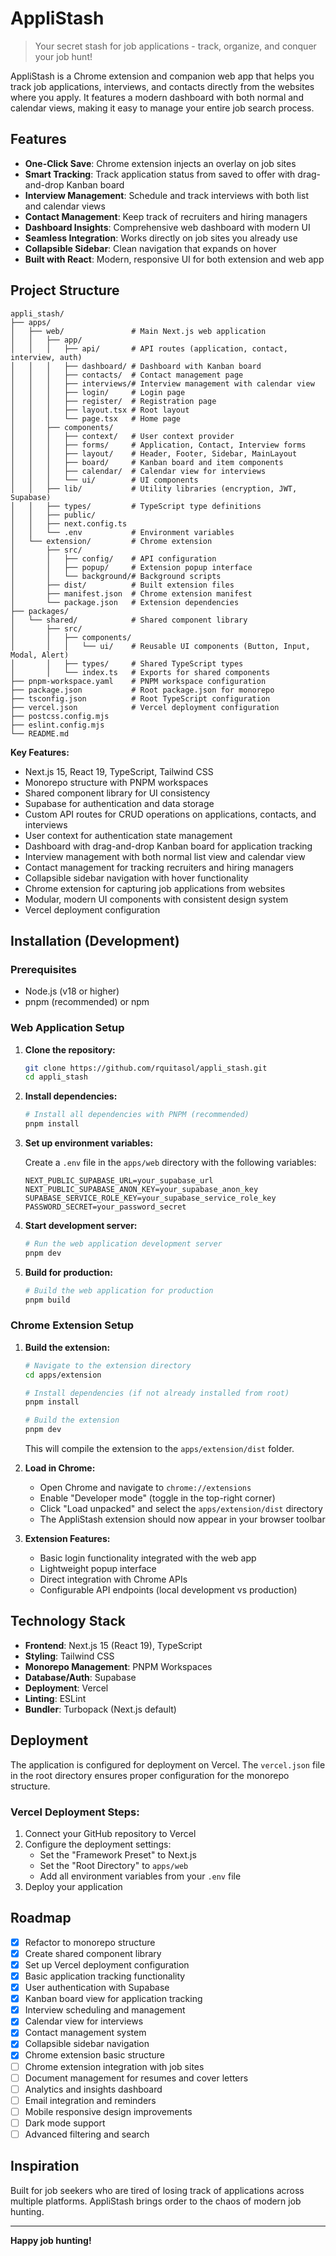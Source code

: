 # AppliStash

> Your secret stash for job applications - track, organize, and conquer your job hunt!

AppliStash is a Chrome extension and companion web app that helps you track job applications, interviews, and contacts directly from the websites where you apply. It features a modern dashboard with both normal and calendar views, making it easy to manage your entire job search process.

## Features

- **One-Click Save**: Chrome extension injects an overlay on job sites
- **Smart Tracking**: Track application status from saved to offer with drag-and-drop Kanban board
- **Interview Management**: Schedule and track interviews with both list and calendar views
- **Contact Management**: Keep track of recruiters and hiring managers
- **Dashboard Insights**: Comprehensive web dashboard with modern UI
- **Seamless Integration**: Works directly on job sites you already use
- **Collapsible Sidebar**: Clean navigation that expands on hover
- **Built with React**: Modern, responsive UI for both extension and web app

## Project Structure

```
appli_stash/
├── apps/
│   ├── web/               # Main Next.js web application
│   │   ├── app/
│   │   │   ├── api/       # API routes (application, contact, interview, auth)
│   │   │   ├── dashboard/ # Dashboard with Kanban board
│   │   │   ├── contacts/  # Contact management page
│   │   │   ├── interviews/# Interview management with calendar view
│   │   │   ├── login/     # Login page
│   │   │   ├── register/  # Registration page
│   │   │   ├── layout.tsx # Root layout
│   │   │   └── page.tsx   # Home page
│   │   ├── components/
│   │   │   ├── context/   # User context provider
│   │   │   ├── forms/     # Application, Contact, Interview forms
│   │   │   ├── layout/    # Header, Footer, Sidebar, MainLayout
│   │   │   ├── board/     # Kanban board and item components
│   │   │   ├── calendar/  # Calendar view for interviews
│   │   │   └── ui/        # UI components
│   │   ├── lib/           # Utility libraries (encryption, JWT, Supabase)
│   │   ├── types/         # TypeScript type definitions
│   │   ├── public/
│   │   ├── next.config.ts
│   │   └── .env           # Environment variables
│   └── extension/         # Chrome extension
│       ├── src/
│       │   ├── config/    # API configuration
│       │   ├── popup/     # Extension popup interface
│       │   └── background/# Background scripts
│       ├── dist/          # Built extension files
│       ├── manifest.json  # Chrome extension manifest
│       └── package.json   # Extension dependencies
├── packages/
│   └── shared/            # Shared component library
│       ├── src/
│       │   ├── components/
│       │   │   └── ui/    # Reusable UI components (Button, Input, Modal, Alert)
│       │   ├── types/     # Shared TypeScript types
│       │   └── index.ts   # Exports for shared components
├── pnpm-workspace.yaml    # PNPM workspace configuration
├── package.json           # Root package.json for monorepo
├── tsconfig.json          # Root TypeScript configuration
├── vercel.json            # Vercel deployment configuration
├── postcss.config.mjs
├── eslint.config.mjs
└── README.md
```

**Key Features:**

- Next.js 15, React 19, TypeScript, Tailwind CSS
- Monorepo structure with PNPM workspaces
- Shared component library for UI consistency
- Supabase for authentication and data storage
- Custom API routes for CRUD operations on applications, contacts, and interviews
- User context for authentication state management
- Dashboard with drag-and-drop Kanban board for application tracking
- Interview management with both normal list view and calendar view
- Contact management for tracking recruiters and hiring managers
- Collapsible sidebar navigation with hover functionality
- Chrome extension for capturing job applications from websites
- Modular, modern UI components with consistent design system
- Vercel deployment configuration

## Installation (Development)

### Prerequisites

- Node.js (v18 or higher)
- pnpm (recommended) or npm

### Web Application Setup

1. **Clone the repository:**

   ```bash
   git clone https://github.com/rquitasol/appli_stash.git
   cd appli_stash
   ```

2. **Install dependencies:**

   ```bash
   # Install all dependencies with PNPM (recommended)
   pnpm install
   ```

3. **Set up environment variables:**

   Create a `.env` file in the `apps/web` directory with the following variables:

   ```
   NEXT_PUBLIC_SUPABASE_URL=your_supabase_url
   NEXT_PUBLIC_SUPABASE_ANON_KEY=your_supabase_anon_key
   SUPABASE_SERVICE_ROLE_KEY=your_supabase_service_role_key
   PASSWORD_SECRET=your_password_secret
   ```

4. **Start development server:**

   ```bash
   # Run the web application development server
   pnpm dev
   ```

5. **Build for production:**

   ```bash
   # Build the web application for production
   pnpm build
   ```

### Chrome Extension Setup

1. **Build the extension:**

   ```bash
   # Navigate to the extension directory
   cd apps/extension

   # Install dependencies (if not already installed from root)
   pnpm install

   # Build the extension
   pnpm dev
   ```

   This will compile the extension to the `apps/extension/dist` folder.

2. **Load in Chrome:**
   - Open Chrome and navigate to `chrome://extensions`
   - Enable "Developer mode" (toggle in the top-right corner)
   - Click "Load unpacked" and select the `apps/extension/dist` directory
   - The AppliStash extension should now appear in your browser toolbar

3. **Extension Features:**
   - Basic login functionality integrated with the web app
   - Lightweight popup interface
   - Direct integration with Chrome APIs
   - Configurable API endpoints (local development vs production)

## Technology Stack

- **Frontend**: Next.js 15 (React 19), TypeScript
- **Styling**: Tailwind CSS
- **Monorepo Management**: PNPM Workspaces
- **Database/Auth**: Supabase
- **Deployment**: Vercel
- **Linting**: ESLint
- **Bundler**: Turbopack (Next.js default)

## Deployment

The application is configured for deployment on Vercel. The `vercel.json` file in the root directory ensures proper configuration for the monorepo structure.

### Vercel Deployment Steps:

1. Connect your GitHub repository to Vercel
2. Configure the deployment settings:
   - Set the "Framework Preset" to Next.js
   - Set the "Root Directory" to `apps/web`
   - Add all environment variables from your `.env` file
3. Deploy your application

## Roadmap

- [x] Refactor to monorepo structure
- [x] Create shared component library
- [x] Set up Vercel deployment configuration
- [x] Basic application tracking functionality
- [x] User authentication with Supabase
- [x] Kanban board view for application tracking
- [x] Interview scheduling and management
- [x] Calendar view for interviews
- [x] Contact management system
- [x] Collapsible sidebar navigation
- [x] Chrome extension basic structure
- [ ] Chrome extension integration with job sites
- [ ] Document management for resumes and cover letters
- [ ] Analytics and insights dashboard
- [ ] Email integration and reminders
- [ ] Mobile responsive design improvements
- [ ] Dark mode support
- [ ] Advanced filtering and search

## Inspiration

Built for job seekers who are tired of losing track of applications across multiple platforms. AppliStash brings order to the chaos of modern job hunting.

---

**Happy job hunting!**
